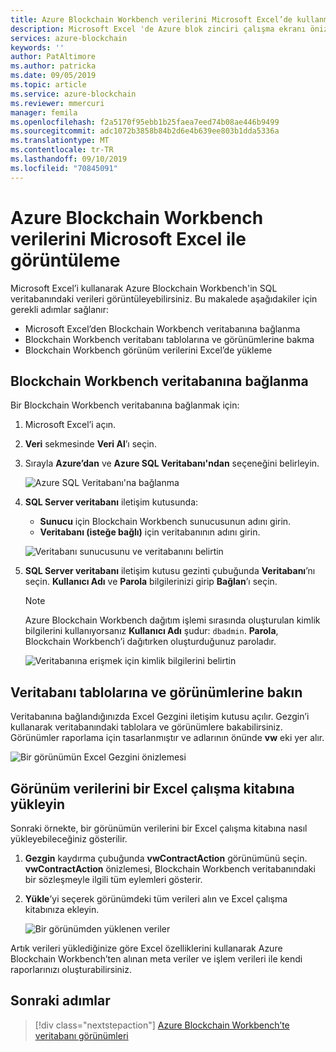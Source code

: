 ```yaml
---
title: Azure Blockchain Workbench verilerini Microsoft Excel’de kullanma
description: Microsoft Excel 'de Azure blok zinciri çalışma ekranı önizleme SQL DB verilerini yükleme ve görüntüleme hakkında bilgi edinin.
services: azure-blockchain
keywords: ''
author: PatAltimore
ms.author: patricka
ms.date: 09/05/2019
ms.topic: article
ms.service: azure-blockchain
ms.reviewer: mmercuri
manager: femila
ms.openlocfilehash: f2a5170f95ebb1b25faea7eed74b08ae446b9499
ms.sourcegitcommit: adc1072b3858b84b2d6e4b639ee803b1dda5336a
ms.translationtype: MT
ms.contentlocale: tr-TR
ms.lasthandoff: 09/10/2019
ms.locfileid: "70845091"
---
```

# <a name="view-azure-blockchain-workbench-data-with-microsoft-excel"></a>Azure Blockchain Workbench verilerini Microsoft Excel ile görüntüleme

Microsoft Excel’i kullanarak Azure Blockchain Workbench'in SQL veritabanındaki verileri görüntüleyebilirsiniz. Bu makalede aşağıdakiler için gerekli adımlar sağlanır:

* Microsoft Excel’den Blockchain Workbench veritabanına bağlanma
* Blockchain Workbench veritabanı tablolarına ve görünümlerine bakma
* Blockchain Workbench görünüm verilerini Excel’de yükleme

## <a name="connect-to-the-blockchain-workbench-database"></a>Blockchain Workbench veritabanına bağlanma

Bir Blockchain Workbench veritabanına bağlanmak için:

1. Microsoft Excel’i açın.
2. **Veri** sekmesinde **Veri Al**’ı seçin.
3. Sırayla **Azure’dan** ve **Azure SQL Veritabanı'ndan** seçeneğini belirleyin.

   ![Azure SQL Veritabanı'na bağlanma](./media/data-excel/connect-sql-db.png)

4. **SQL Server veritabanı** iletişim kutusunda:

    * **Sunucu** için Blockchain Workbench sunucusunun adını girin.
    * **Veritabanı (isteğe bağlı)** için veritabanının adını girin.

   ![Veritabanı sunucusunu ve veritabanını belirtin](./media/data-excel/provide-server-db.png)

5. **SQL Server veritabanı** iletişim kutusu gezinti çubuğunda **Veritabanı**’nı seçin. **Kullanıcı Adı** ve **Parola** bilgilerinizi girip **Bağlan**’ı seçin.

    > [!NOTE]
    > Azure Blockchain Workbench dağıtım işlemi sırasında oluşturulan kimlik bilgilerini kullanıyorsanız **Kullanıcı Adı** şudur: `dbadmin`. **Parola**, Blockchain Workbench’i dağıtırken oluşturduğunuz paroladır.
    
   ![Veritabanına erişmek için kimlik bilgilerini belirtin](./media/data-excel/provide-credentials.png)

## <a name="look-at-database-tables-and-views"></a>Veritabanı tablolarına ve görünümlerine bakın

Veritabanına bağlandığınızda Excel Gezgini iletişim kutusu açılır. Gezgin’i kullanarak veritabanındaki tablolara ve görünümlere bakabilirsiniz. Görünümler raporlama için tasarlanmıştır ve adlarının önünde **vw** eki yer alır.

   ![Bir görünümün Excel Gezgini önizlemesi](./media/data-excel/excel-navigator.png)

## <a name="load-view-data-into-an-excel-workbook"></a>Görünüm verilerini bir Excel çalışma kitabına yükleyin

Sonraki örnekte, bir görünümün verilerini bir Excel çalışma kitabına nasıl yükleyebileceğiniz gösterilir.

1. **Gezgin** kaydırma çubuğunda **vwContractAction** görünümünü seçin. **vwContractAction** önizlemesi, Blockchain Workbench veritabanındaki bir sözleşmeyle ilgili tüm eylemleri gösterir.
2. **Yükle**’yi seçerek görünümdeki tüm verileri alın ve Excel çalışma kitabınıza ekleyin.

   ![Bir görünümden yüklenen veriler](./media/data-excel/view-data.png)

Artık verileri yüklediğinize göre Excel özelliklerini kullanarak Azure Blockchain Workbench’ten alınan meta veriler ve işlem verileri ile kendi raporlarınızı oluşturabilirsiniz.

## <a name="next-steps"></a>Sonraki adımlar

> [!div class="nextstepaction"]
> [Azure Blockchain Workbench’te veritabanı görünümleri](database-views.md)